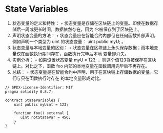 # State Variables

1. 状态变量的定义和特性：
◦ 状态变量是存储在区块链上的变量。即使在数据存储后⼀周或更⻓时间，数据依然存在，因为
它被保存到了区块链上。
2. 声明状态变量的⽅法：
◦ 状态变量应在智能合约内部但在任何函数外部声明。例如声明⼀个类型为 uint 的状态变量：
uint public myU; 。
3. 状态变量与本地变量的区别：
◦ 状态变量在区块链上永久保存数据；⽽本地变量仅在函数执⾏期间存在，函数执⾏完毕后本地
变量即消失。
4. 实例分析：
◦ 如果设置状态变量 myU = 123; ，则这个值123将被保存在区块链上。对⽐之下，函数 foo
内部的本地变量在函数调⽤完毕后不再存在。
5. 总结：
◦ 状态变量是在智能合约中声明，⽤于在区块链上存储数据的变量。它们与只在函数执⾏时存在
的本地变量形成对⽐。

```sollidity
// SPDX-License-Identifier: MIT
pragma solidity 0.8.7;

contract StateVariables {
    uint public myUint = 123;

    function foo() external {
       uint notStateVar = 456;
    }
}
```
